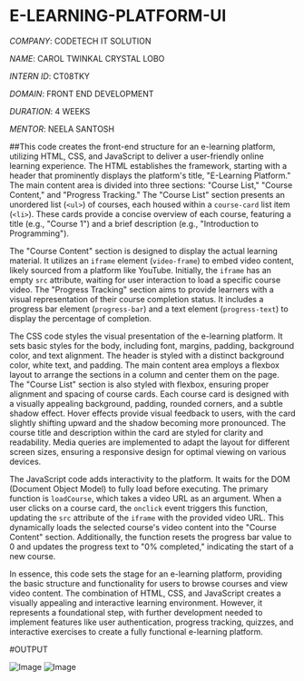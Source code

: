# E-LEARNING-PLATFORM-UI

*COMPANY*: CODETECH IT SOLUTION

*NAME*: CAROL TWINKAL CRYSTAL LOBO

*INTERN ID*: CT08TKY

*DOMAIN*: FRONT END DEVELOPMENT

*DURATION*: 4 WEEKS

*MENTOR*: NEELA SANTOSH

##This code creates the front-end structure for an e-learning platform, utilizing HTML, CSS, and JavaScript to deliver a user-friendly online learning experience. The HTML establishes the framework, starting with a header that prominently displays the platform's title, "E-Learning Platform." The main content area is divided into three sections: "Course List," "Course Content," and "Progress Tracking." The "Course List" section presents an unordered list (`<ul>`) of courses, each housed within a `course-card` list item (`<li>`). These cards provide a concise overview of each course, featuring a title (e.g., "Course 1") and a brief description (e.g., "Introduction to Programming").

The "Course Content" section is designed to display the actual learning material. It utilizes an `iframe` element (`video-frame`) to embed video content, likely sourced from a platform like YouTube. Initially, the `iframe` has an empty `src` attribute, waiting for user interaction to load a specific course video. The "Progress Tracking" section aims to provide learners with a visual representation of their course completion status. It includes a progress bar element (`progress-bar`) and a text element (`progress-text`) to display the percentage of completion.

The CSS code styles the visual presentation of the e-learning platform. It sets basic styles for the body, including font, margins, padding, background color, and text alignment. The header is styled with a distinct background color, white text, and padding. The main content area employs a flexbox layout to arrange the sections in a column and center them on the page. The "Course List" section is also styled with flexbox, ensuring proper alignment and spacing of course cards. Each course card is designed with a visually appealing background, padding, rounded corners, and a subtle shadow effect. Hover effects provide visual feedback to users, with the card slightly shifting upward and the shadow becoming more pronounced. The course title and description within the card are styled for clarity and readability. Media queries are implemented to adapt the layout for different screen sizes, ensuring a responsive design for optimal viewing on various devices.

The JavaScript code adds interactivity to the platform. It waits for the DOM (Document Object Model) to fully load before executing. The primary function is `loadCourse`, which takes a video URL as an argument. When a user clicks on a course card, the `onclick` event triggers this function, updating the `src` attribute of the `iframe` with the provided video URL. This dynamically loads the selected course's video content into the "Course Content" section. Additionally, the function resets the progress bar value to 0 and updates the progress text to "0% completed," indicating the start of a new course.

In essence, this code sets the stage for an e-learning platform, providing the basic structure and functionality for users to browse courses and view video content. The combination of HTML, CSS, and JavaScript creates a visually appealing and interactive learning environment. However, it represents a foundational step, with further development needed to implement features like user authentication, progress tracking, quizzes, and interactive exercises to create a fully functional e-learning platform.

#OUTPUT

![Image](https://github.com/user-attachments/assets/51a91a9d-e38e-4949-a851-5758c37ed063)
![Image](https://github.com/user-attachments/assets/d815bf03-562f-4492-bde0-383365cc817d)
